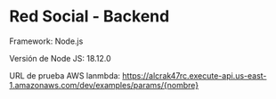 # Red Social - Backend

Framework: Node.js

Versión de Node JS: 18.12.0

URL de prueba AWS lanmbda: https://alcrak47rc.execute-api.us-east-1.amazonaws.com/dev/examples/params/{nombre}
